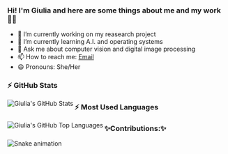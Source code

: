### Hi! I'm Giulia and here are some things about me and my work 🕺🏼

- 🔭 I’m currently working on my reasearch project
- 🌱 I’m currently learning A.I. and operating systems
- 💬 Ask me about computer vision and digital image processing
- 📫 How to reach me: [Email](19deoligi@gmail.com)
- 😄 Pronouns: She/Her

### :zap: GitHub Stats

<img align="left" alt="Giulia's GitHub Stats" src="https://github-readme-stats.vercel.app/api?username=giuliamoscoso&show_icons=true&hide_border=true" />

### :zap: Most Used Languages

<img align="left" alt="Giulia's GitHub Top Languages" src="https://github-readme-stats.vercel.app/api/top-langs/?username=giuliamoscoso" />

### ✨Contributions:✨
![Snake animation](https://github.com/giuliamoscoso/giuliamoscoso/blob/output/github-contribution-grid-snake.svg)
